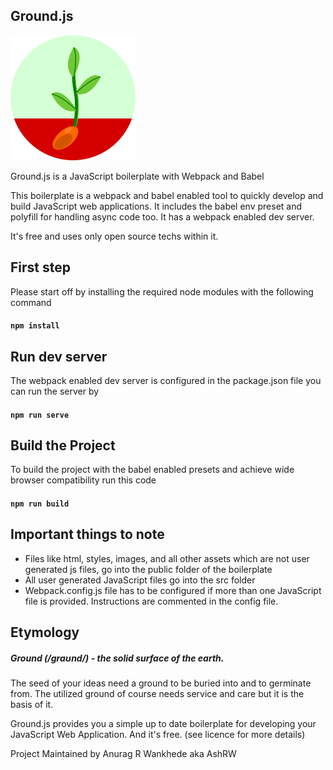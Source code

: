 ## Ground.js
![Ground.Js logo](./new-logo-200px.png)

Ground.js is a JavaScript boilerplate with Webpack and Babel

This boilerplate is a webpack and babel enabled tool to quickly develop and build JavaScript web applications. It includes the babel env preset and polyfill for handling async code too. It has a webpack enabled dev server.

It's free and uses only open source techs within it.

## First step
Please start off by installing the required node modules with the following command
#### `npm install`

## Run dev server
The webpack enabled dev server is configured in the package.json file you can run the server by
#### `npm run serve`

## Build the Project
To build the project with the babel enabled presets and achieve wide browser compatibility run this code
#### `npm run build`

## Important things to note
* Files like html, styles, images, and all other assets which are not user generated js files, go into the public folder of the boilerplate
* All user generated JavaScript files go into the src folder
* Webpack.config.js file has to be configured if more than one JavaScript file is provided. Instructions are commented in the config file.

## Etymology
##### Ground (/ɡraʊnd/) - the solid surface of the earth.
The seed of your ideas need a ground to be buried into and to germinate from. The utilized ground of course needs service and care but it is the basis of it.

Ground.js provides you a simple up to date boilerplate for developing your JavaScript Web Application. And it's free. (see licence for more details)



Project Maintained by Anurag R Wankhede aka AshRW
